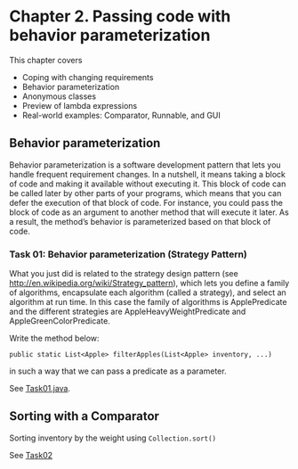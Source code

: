 # Chapter 2. Passing code with behavior parameterization

This chapter covers

- Coping with changing requirements
- Behavior parameterization
- Anonymous classes
- Preview of lambda expressions
- Real-world examples: Comparator, Runnable, and GUI

## Behavior parameterization

Behavior parameterization is a software development pattern that lets you handle frequent requirement changes. In a nutshell, it means taking a block of code and making it available without executing it. This block of code can be called later by other parts of your programs, which means that you can defer the execution of that block of code. For instance, you could pass the block of code as an argument to another method that will execute it later. As a result, the method’s behavior is parameterized based on that block of code.

### Task 01: Behavior parameterization (Strategy Pattern)

What you just did is related to the strategy design pattern (see http://en.wikipedia.org/wiki/Strategy_pattern), which lets you define a family of algorithms, encapsulate each algorithm (called a strategy), and select an algorithm at run time. In this case the family of algorithms is ApplePredicate and the different strategies are AppleHeavyWeightPredicate and AppleGreenColorPredicate.

Write the method below:

```
public static List<Apple> filterApples(List<Apple> inventory, ...)
```

in such a way that we can pass a predicate as a parameter.

See [Task01.java](./Task01.java).


## Sorting with a Comparator

Sorting inventory by the weight using ```Collection.sort()```

See [Task02](Task02.java)






